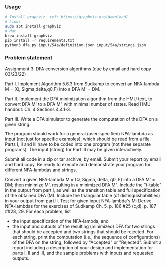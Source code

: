 ### Usage

```sh
# Install graphviz. ref: https://graphviz.org/download/
# Linux
sudo apt install graphviz
# Mac
brew install graphviz
pip install -r requirements.txt
python3 dfa.py input/54a/definition.json input/54a/strings.json
```

### Problem statement
Assignment 3: DFA conversion algorithms (due by email and hard copy 03/23/22) 

Part I. Implement Algorithm 5.6.3 from Sudkamp to convert an NFA-lambda M = (Q, Sigma,delta,q0,F) into a DFA M' = DM.

Part II. Implement the DFA minimization algorithm from the HMU text, to convert DFA M' to a DFA M" with minimal number of states. Read HMU handout: Ch. 4 Sections 4.4.1-3. 

Part III. Write a DFA simulator to generate the computation of the DFA on a given string. 

The program should work for a general (user-specified) NFA-lambda as input (not just for specific examples), which should be read from a file. 
Parts I, II and Ill have to be coded into one program (not three separate programs). 
The input (string) for Part III may be given interactively. 

Submit all code in a zip or tar archive, by email. Submit your report by email and hard copy. Be ready to execute and demonstrate your program for different NFA-lambdas and strings.

Convert a given NFA-lambda M = (Q, Sigma, delta, q0, F) into a DFA M' = DM; then minimize M', resulting in a minimized DFA M".
Include the "t-table" in the output from part I, as well as the transition table and full specification of the obtained DFA (M).
Include the triangular table (of distinguishabilities) in your output from part II.
Test for given input NFA-lambda's M:
Derive NFA-lambdas for the exercises of Sudkamp Ch. 5, p. 186 #25 (c,d), p. 187 ##28, 29. 
For each problem, list 
- the input specification of the NFA-lambda, and 
- the input and outputs of the resulting (minimized) DFA for two strings that should be accepted and two strings that should be rejected.
For each string, print the computation (i.e., the sequence of configurations) of the DFA on the string, followed by "Accepted" or "Rejected". Submit a report including a description of your design and implementation for parts I, II and III, and the sample problems with inputs and requested outputs.

